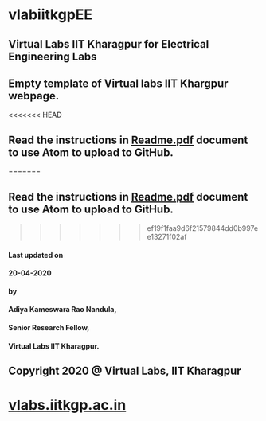 # vlabiitkgpEE
## Virtual Labs IIT Kharagpur for Electrical Engineering Labs
## Empty template of Virtual labs IIT Khargpur webpage.

<<<<<<< HEAD
## Read the instructions in [Readme.pdf](https://github.com/vlabsiitkgp/vlabiitkgpEE/blob/master/Readme.pdf) document to use Atom to upload to GitHub.
=======
## Read the instructions in [Readme.pdf](https://github.com/vlabsiitkgp/vlabiitkgpME/blob/master/Readme.pdf) document to use Atom to upload to GitHub.
>>>>>>> ef19f1faa9d6f21579844dd0b997ee13271f02af

#### Last updated on
####  20-04-2020
#### by
#### Adiya Kameswara Rao Nandula,
####  Senior Research Fellow,
####  Virtual Labs IIT Kharagpur.

## Copyright 2020 @ Virtual Labs, IIT Kharagpur

# [vlabs.iitkgp.ac.in](vlabs.iitkgp.ac.in)
